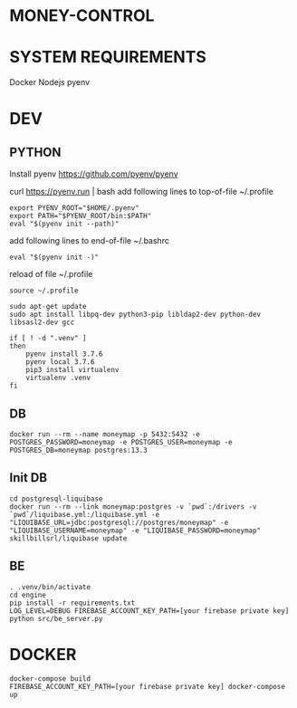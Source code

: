 MONEY-CONTROL
=============

# SYSTEM REQUIREMENTS

Docker
Nodejs
pyenv

# DEV

## PYTHON

Install pyenv https://github.com/pyenv/pyenv

curl https://pyenv.run | bash
add following lines to top-of-file ~/.profile

```
export PYENV_ROOT="$HOME/.pyenv"
export PATH="$PYENV_ROOT/bin:$PATH"
eval "$(pyenv init --path)"
```

add following lines to end-of-file ~/.bashrc

```
eval "$(pyenv init -)"
```

reload of file ~/.profile

```
source ~/.profile
```

```
sudo apt-get update
sudo apt install libpq-dev python3-pip libldap2-dev python-dev libsasl2-dev gcc

if [ ! -d ".venv" ]
then
    pyenv install 3.7.6
    pyenv local 3.7.6
    pip3 install virtualenv
    virtualenv .venv
fi
```
## DB

```
docker run --rm --name moneymap -p 5432:5432 -e POSTGRES_PASSWORD=moneymap -e POSTGRES_USER=moneymap -e POSTGRES_DB=moneymap postgres:13.3
```

## Init DB
```
cd postgresql-liquibase
docker run --rm --link moneymap:postgres -v `pwd`:/drivers -v `pwd`/liquibase.yml:/liquibase.yml -e "LIQUIBASE_URL=jdbc:postgresql://postgres/moneymap" -e "LIQUIBASE_USERNAME=moneymap" -e "LIQUIBASE_PASSWORD=moneymap" skillbillsrl/liquibase update
```

## BE

```
. .venv/bin/activate
cd engine
pip install -r requirements.txt
LOG_LEVEL=DEBUG FIREBASE_ACCOUNT_KEY_PATH=[your firebase private key] python src/be_server.py

```

# DOCKER

```
docker-compose build
FIREBASE_ACCOUNT_KEY_PATH=[your firebase private key] docker-compose up
```
